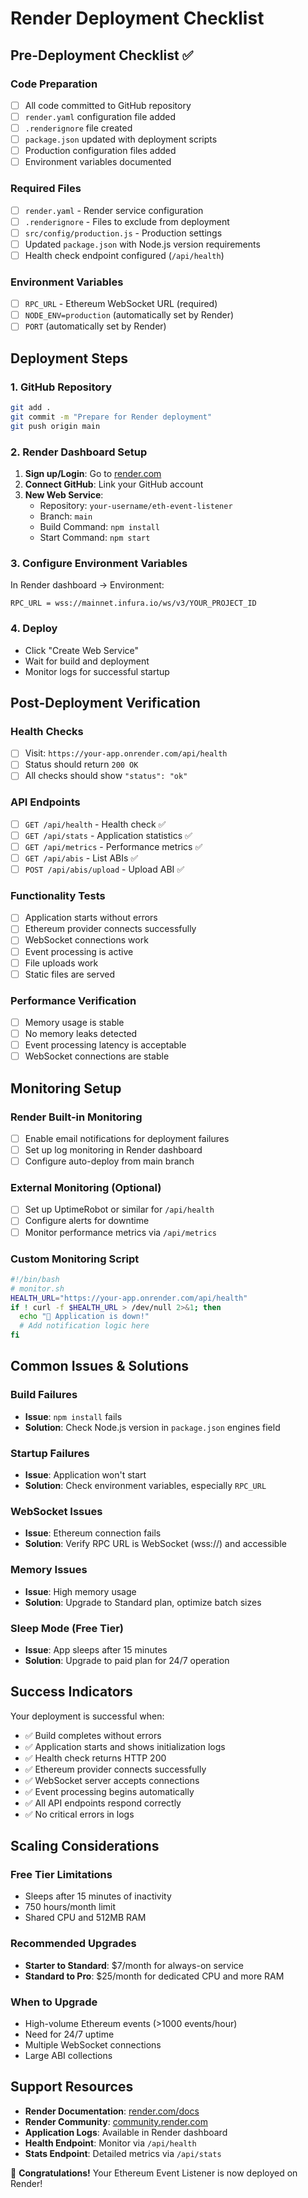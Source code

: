 # Render Deployment Checklist

## Pre-Deployment Checklist ✅

### Code Preparation
- [ ] All code committed to GitHub repository
- [ ] `render.yaml` configuration file added
- [ ] `.renderignore` file created
- [ ] `package.json` updated with deployment scripts
- [ ] Production configuration files added
- [ ] Environment variables documented

### Required Files
- [ ] `render.yaml` - Render service configuration
- [ ] `.renderignore` - Files to exclude from deployment
- [ ] `src/config/production.js` - Production settings
- [ ] Updated `package.json` with Node.js version requirements
- [ ] Health check endpoint configured (`/api/health`)

### Environment Variables
- [ ] `RPC_URL` - Ethereum WebSocket URL (required)
- [ ] `NODE_ENV=production` (automatically set by Render)
- [ ] `PORT` (automatically set by Render)

## Deployment Steps

### 1. GitHub Repository
```bash
git add .
git commit -m "Prepare for Render deployment"
git push origin main
```

### 2. Render Dashboard Setup
1. **Sign up/Login**: Go to [render.com](https://render.com)
2. **Connect GitHub**: Link your GitHub account
3. **New Web Service**: 
   - Repository: `your-username/eth-event-listener`
   - Branch: `main`
   - Build Command: `npm install`
   - Start Command: `npm start`

### 3. Configure Environment Variables
In Render dashboard → Environment:
```
RPC_URL = wss://mainnet.infura.io/ws/v3/YOUR_PROJECT_ID
```

### 4. Deploy
- Click "Create Web Service"
- Wait for build and deployment
- Monitor logs for successful startup

## Post-Deployment Verification

### Health Checks
- [ ] Visit: `https://your-app.onrender.com/api/health`
- [ ] Status should return `200 OK`
- [ ] All checks should show `"status": "ok"`

### API Endpoints
- [ ] `GET /api/health` - Health check ✅
- [ ] `GET /api/stats` - Application statistics ✅
- [ ] `GET /api/metrics` - Performance metrics ✅
- [ ] `GET /api/abis` - List ABIs ✅
- [ ] `POST /api/abis/upload` - Upload ABI ✅

### Functionality Tests
- [ ] Application starts without errors
- [ ] Ethereum provider connects successfully
- [ ] WebSocket connections work
- [ ] Event processing is active
- [ ] File uploads work
- [ ] Static files are served

### Performance Verification
- [ ] Memory usage is stable
- [ ] No memory leaks detected
- [ ] Event processing latency is acceptable
- [ ] WebSocket connections are stable

## Monitoring Setup

### Render Built-in Monitoring
- [ ] Enable email notifications for deployment failures
- [ ] Set up log monitoring in Render dashboard
- [ ] Configure auto-deploy from main branch

### External Monitoring (Optional)
- [ ] Set up UptimeRobot or similar for `/api/health`
- [ ] Configure alerts for downtime
- [ ] Monitor performance metrics via `/api/metrics`

### Custom Monitoring Script
```bash
#!/bin/bash
# monitor.sh
HEALTH_URL="https://your-app.onrender.com/api/health"
if ! curl -f $HEALTH_URL > /dev/null 2>&1; then
  echo "🚨 Application is down!"
  # Add notification logic here
fi
```

## Common Issues & Solutions

### Build Failures
- **Issue**: `npm install` fails
- **Solution**: Check Node.js version in `package.json` engines field

### Startup Failures
- **Issue**: Application won't start
- **Solution**: Check environment variables, especially `RPC_URL`

### WebSocket Issues
- **Issue**: Ethereum connection fails
- **Solution**: Verify RPC URL is WebSocket (wss://) and accessible

### Memory Issues
- **Issue**: High memory usage
- **Solution**: Upgrade to Standard plan, optimize batch sizes

### Sleep Mode (Free Tier)
- **Issue**: App sleeps after 15 minutes
- **Solution**: Upgrade to paid plan for 24/7 operation

## Success Indicators

Your deployment is successful when:
- ✅ Build completes without errors
- ✅ Application starts and shows initialization logs
- ✅ Health check returns HTTP 200
- ✅ Ethereum provider connects successfully
- ✅ WebSocket server accepts connections
- ✅ Event processing begins automatically
- ✅ All API endpoints respond correctly
- ✅ No critical errors in logs

## Scaling Considerations

### Free Tier Limitations
- Sleeps after 15 minutes of inactivity
- 750 hours/month limit
- Shared CPU and 512MB RAM

### Recommended Upgrades
- **Starter to Standard**: $7/month for always-on service
- **Standard to Pro**: $25/month for dedicated CPU and more RAM

### When to Upgrade
- High-volume Ethereum events (>1000 events/hour)
- Need for 24/7 uptime
- Multiple WebSocket connections
- Large ABI collections

## Support Resources

- **Render Documentation**: [render.com/docs](https://render.com/docs)
- **Render Community**: [community.render.com](https://community.render.com)
- **Application Logs**: Available in Render dashboard
- **Health Endpoint**: Monitor via `/api/health`
- **Stats Endpoint**: Detailed metrics via `/api/stats`

🎉 **Congratulations!** Your Ethereum Event Listener is now deployed on Render!
